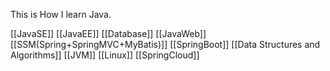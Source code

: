This is How I learn Java.

[[JavaSE]]
[[JavaEE]]
	[[Database]]
	[[JavaWeb]]
	[[SSM(Spring+SpringMVC+MyBatis)]]
[[SpringBoot]]
[[Data Structures and Algorithms]]
[[JVM]]
[[Linux]]
[[SpringCloud]]

